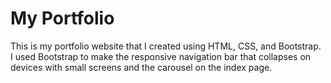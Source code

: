 # My Portfolio

This is my portfolio website that I created using HTML, CSS, and Bootstrap.  I used Bootstrap to make the responsive navigation bar that collapses on devices with small screens and the carousel on the index page. 
